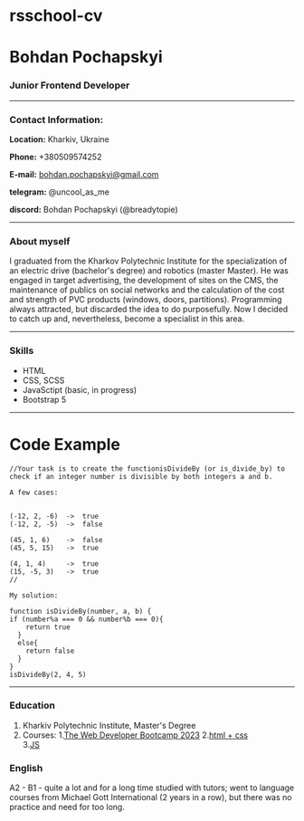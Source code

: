 # rsschool-cv

# Bohdan Pochapskyi

### Junior Frontend Developer

---

### Contact Information:

**Location:** Kharkiv, Ukraine

**Phone:** +380509574252

**E-mail:** bohdan.pochapskyi@gmail.com

**telegram:** @uncool_as_me

**discord:** Bohdan Pochapskyi (@breadytopie)

---

### About myself

I graduated from the Kharkov Polytechnic Institute for the specialization of an electric drive (bachelor's degree) and robotics (master Master).
He was engaged in target advertising, the development of sites on the CMS, the maintenance of publics on social networks and the calculation of the cost and strength of PVC products (windows, doors, partitions).
Programming always attracted, but discarded the idea to do purposefully. Now I decided to catch up and, nevertheless, become a specialist in this area.

---

### Skills

- HTML
- CSS, SCSS
- JavaSctipt (basic, in progress)
- Bootstrap 5

---

# Code Example

```
//Your task is to create the functionisDivideBy (or is_divide_by) to check if an integer number is divisible by both integers a and b.

A few cases:


(-12, 2, -6)  ->  true
(-12, 2, -5)  ->  false

(45, 1, 6)    ->  false
(45, 5, 15)   ->  true

(4, 1, 4)     ->  true
(15, -5, 3)   ->  true
//

My solution:

function isDivideBy(number, a, b) {
if (number%a === 0 && number%b === 0){
    return true
  }
  else{
    return false
  }
}
isDivideBy(2, 4, 5)
```

---

### Education

1. Kharkiv Polytechnic Institute, Master's Degree
2. Courses: 1.[The Web Developer Bootcamp 2023](https://www.udemy.com/share/101W9C3@8wGQN15CLQpGD0gbUb2ut3QMluev6V5YNM4NHsrIaBewdLfc4AVXZZOVNhIO-Fcy7A==/) 2.[html + css](https://www.youtube.com/@FreelancerLifeStyle)  
   3.[JS](https://www.youtube.com/@Bogdan_Stashchuk)

### English

A2 - B1 - quite a lot and for a long time studied with tutors; went to language courses from Michael Gott International (2 years in a row), but there was no practice and need for too long.
